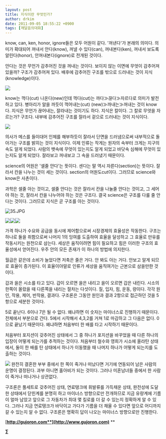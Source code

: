 ```yaml
---
layout: post
title: 지식이란 무엇인가?
author: drkim
date: 2011-09-05 18:55:22 +0900
tags: [깨달음의대화]
---
```

know, can, ken, honor, ignore들은 모두 어원이 같다. '꺼낸다'가 본래의 의미다. 의미가 확대되어 꺼내서 안다(know), 꺼낼 수 있다(can), 꺼내본다(ken), 꺼내서 보도록 알린다(honor), 안꺼내본다(ignore)로 전개된 것이다. 

안다는 것은 무언가 감추어진 것을 꺼내는 것이다. 보이지 않는 이면에 무엇이 감추어져 있을까? 구조가 감추어져 있다. 배후에 감추어진 구조를 밖으로 드러내는 것이 지식(knowledge)이다. 



 ![](/files/attach/images/198/059/192/33.JPG)

know는 꺽다(cut) 나온다(new)인데 꺽다(cut)는 까다≫끊다≫자르다로 의미가 발전하고 있다. 병아리가 알을 까듯이 꺽어내는(cut) (new)≫까내는≫꺼내는 것이 know다. 지식은 무언가 끊어내는, 잘라내는 것이기도 하다. 지식은 칼이다. 그 칼로 무엇을 자르는가? 구조다. 내부에 감추어진 구조를 잘라서 겉으로 드러내는 것이 지식이다. 



 ![](/files/attach/images/198/059/192/34.JPG)

의사가 메스를 들이대어 인체를 해부하듯이 잘라서 단면을 드러냄으로써 내부적으로 돌아가는 구조를 밝히는 것이 지식이다. 이제 인류는 작게는 원자의 속부터 크게는 지구의 속도 알게 되었다. 사람의 뱃속에 무엇이 있는지도 알게 되었고 바닷속 심해에 무엇이 있는지도 알게 되었다. 잘라보고 꺼내보고 그 속을 드러냈기 때문이다. 



science의 어원은 '셀줄 안다'는 뜻이다. 센다는 말 역시 자른다(section)는 뜻이다. 잘라서 칸을 나누는 것이 세는 것이다. section의 어원도cut이다. 그러므로 science와 know은 사촌이다. 



과학은 셀줄 아는 것이고, 셀줄 안다는 것은 잘라서 칸을 나눌줄 안다는 것이고, 그 세어야 하는 것, 잘라서 칸을 나누어야 하는 것은 구조다. 결국 science은 구조를 다룰 줄 안다는 것이다. 그러므로 지식은 곧 구조를 아는 것이다. 



 ![35.JPG](files/attach/images/198/059/192/35.JPG)


  


  ![](/files/attach/images/198/059/192/36.jpg)![](/files/attach/images/198/059/192/37.jpg)![](/files/attach/images/198/059/192/38.jpg)



  가격 하나가 수요와 공급을 동시에 제어함으로써 시장경제의 효율성은 작동한다. 구조는 하나로 둘을 취함으로써 나머지 1의 잉여를 도출하여 효율을 달성하고 그 효율로 만유를 작동시키는 원천으로 삼는다. 세상은 움직이려면 힘이 필요하고 힘은 이러한 구조의 효율성에서 얻어진다. 우주 안의 모든 존재가 이 하나의 방법에 의지한다.






  월급은 같은데 소비가 늘었다면 저축은 줄은 거다. 안 봐도 아는 거다. 안보고 알게 되므로 효율이 증가된다. 이 효율이야말로 인류가 세상을 움직여가는 근본으로 삼을만한 것이다.






  갑과 을은 시소를 타고 있다. 갑이 오르면 을은 내리고 을이 오르면 갑은 내린다. 시소의 한쪽이 올랐을 때 다른쪽을 내리는 절차는 다섯이다. 질, 입자, 힘, 운동, 량이다. 각각 원인, 작용, 제어, 반작용, 결과다. 구조론은 그동안 원인과 결과 2항으로 접근하던 것을 5항으로 세분한 것이다.






  5로 끝난다. 6이나 7은 될 수 없다. 왜냐하면 이 숫자는 마이너스로 진행하기 때문이다. 전체에서 부분으로 간다. 5에서 시작해서 4,3,2를 거쳐 1로 마감하고 그 다음은 없다. 0으로 끝났기 때문이다. 왜냐하면 처음부터 한 배를 타고 시작하기 때문이다.






  처음부터 포지션이 갖추어진 상태에서 그 중 하나가 포지션을 바꾸었을 때 다른 하나의 입장이 어떻게 되는가를 추적하는 것이다. 처음부터 철수와 영희가 시소에 올라탄 상태에서, 둘이 한 배를 탄 상태에서 하나가 이동했을 때 나머지 하나가 어떻게 되는지를 도출하는 것이다.






 ![](/files/attach/images/198/059/192/39.jpg)
  완전히 결혼한 부부 중에서 한 쪽이 죽거나 떠났다면 거기에 연동되어 남은 사람의 운명이 결정된다. 과부 아니면 홀아비가 되는 것이다. 그러나 미혼남녀들 중에서 한 사람이 죽거나 떠나거나 상관없다.






  구조론은 풀세트로 갖추어진 상태, 연료탱크에 휘발류를 가득채운 상태, 완전성에 도달한 상태에서 닫힌계를 분명히 하고 마이너스 방향으로만 전개하므로 지금 유량계에 기름이 얼마 남았고 앞으로 그 자동차가 최대 몇 킬로를 더 갈 수 있는지 정확하게 알 수 있다. 그러나 지금 연료탱크가 바닥이고 가다가 기름을 더 채울 수 있다면 앞으로 어디까지 갈 수 있는지 알 수 없다. 구조론은 명확히 답이 나오는 마이너스 방향으로만 진행한다.









[**http://gujoron.com**](http://www.gujoron.com)** 
**

**∑**